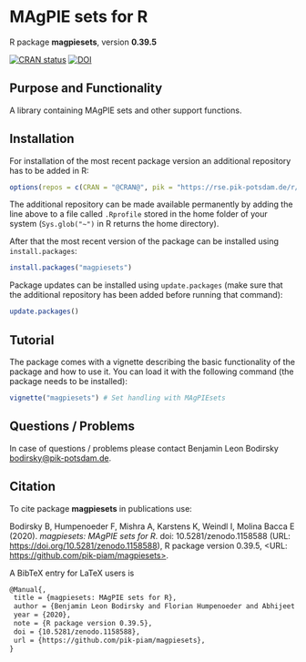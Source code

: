 # MAgPIE sets for R

R package **magpiesets**, version **0.39.5**

[![CRAN status](https://www.r-pkg.org/badges/version/magpiesets)](https://cran.r-project.org/package=magpiesets) [![DOI](https://zenodo.org/badge/DOI/10.5281/zenodo.1158588.svg)](https://doi.org/10.5281/zenodo.1158588)   

## Purpose and Functionality

A library containing MAgPIE sets and other support functions.


## Installation

For installation of the most recent package version an additional repository has to be added in R:

```r
options(repos = c(CRAN = "@CRAN@", pik = "https://rse.pik-potsdam.de/r/packages"))
```
The additional repository can be made available permanently by adding the line above to a file called `.Rprofile` stored in the home folder of your system (`Sys.glob("~")` in R returns the home directory).

After that the most recent version of the package can be installed using `install.packages`:

```r 
install.packages("magpiesets")
```

Package updates can be installed using `update.packages` (make sure that the additional repository has been added before running that command):

```r 
update.packages()
```

## Tutorial

The package comes with a vignette describing the basic functionality of the package and how to use it. You can load it with the following command (the package needs to be installed):

```r
vignette("magpiesets") # Set handling with MAgPIEsets
```

## Questions / Problems

In case of questions / problems please contact Benjamin Leon Bodirsky <bodirsky@pik-potsdam.de>.

## Citation

To cite package **magpiesets** in publications use:

Bodirsky B, Humpenoeder F, Mishra A, Karstens K, Weindl I, Molina Bacca E (2020). _magpiesets: MAgPIE sets for R_. doi:
10.5281/zenodo.1158588 (URL: https://doi.org/10.5281/zenodo.1158588), R package version 0.39.5, <URL:
https://github.com/pik-piam/magpiesets>.

A BibTeX entry for LaTeX users is

 ```latex
@Manual{,
  title = {magpiesets: MAgPIE sets for R},
  author = {Benjamin Leon Bodirsky and Florian Humpenoeder and Abhijeet Mishra and Kristine Karstens and Isabelle Weindl and Edna {Molina Bacca}},
  year = {2020},
  note = {R package version 0.39.5},
  doi = {10.5281/zenodo.1158588},
  url = {https://github.com/pik-piam/magpiesets},
}
```

